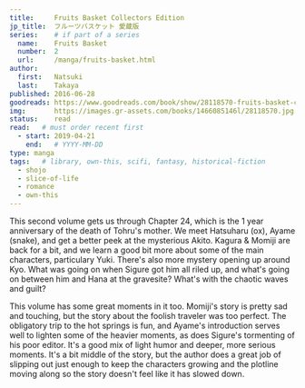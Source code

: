 ```yaml
---
title:     Fruits Basket Collectors Edition
jp_title:  フルーツバスケット 愛蔵版
series:    # if part of a series
  name:    Fruits Basket
  number:  2
  url:     /manga/fruits-basket.html
author: 
  first:   Natsuki 
  last:    Takaya
published: 2016-06-28 
goodreads: https://www.goodreads.com/book/show/28118570-fruits-basket-collector-s-edition-vol-2
img:       https://images.gr-assets.com/books/1466085146l/28118570.jpg
status:    read
read:   # must order recent first
  - start: 2019-04-21 
    end:   # YYYY-MM-DD
type: manga
tags:   # library, own-this, scifi, fantasy, historical-fiction
  - shojo
  - slice-of-life
  - romance
  - own-this
---
```


This second volume gets us through Chapter 24, which is the 1 year anniversary of the death of Tohru's mother. We meet Hatsuharu (ox), Ayame (snake), and get a better peek at the mysterious Akito. Kagura & Momiji are back for a bit, and we learn a good bit more about some of the main characters, particulary Yuki. There's also more mystery opening up around Kyo. What was going on when Sigure got him all riled up, and what's going on between him and Hana at the gravesite? What's with the chaotic waves and guilt?

This volume has some great moments in it too. Momiji's story is pretty sad and touching, but the story about the foolish traveler was too perfect. The obligatory trip to the hot springs is fun, and Ayame's introduction serves well to lighten some of the heavier moments, as does Sigure's tormenting of his poor editor. It's a good mix of light humor and deeper, more serious moments. It's a bit middle of the story, but the author does a great job of slipping out just enough to keep the characters growing and the plotline moving along so the story doesn't feel like it has slowed down.
